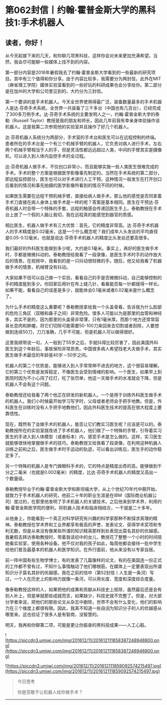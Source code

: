 # 第062封信丨约翰·霍普金斯大学的黑科技1:手术机器人

## 读者，你好！

从今天起接下来的几天，和你聊几项黑科技，这样你会对未来更加充满希望。当然，我会尽可能聊一些媒体上找不到的内容。

第一部分内容是2016年暑假我去了约翰·霍普金斯大学看到的一些最新的研究项目。其中有三个值得和你分享。由于内容比较多，我需要分为两封信，此外在MIT（麻省理工学院）媒体实验室看到的一些好玩的科研成果也会分享给你。第二部分是在加州的大学和公司里见到的，大约分为三封信。

第一个要讲的是手术机器人。今天全世界使用得最广泛，装备数量最多的手术机器人是达·芬奇手术系统，全世界一共装备了三千多台（中国也有几百台），已经完成了300多万例手术。达·芬奇手术系统的主要发明人之一，约翰·霍普金斯大学的泰勒（Russell Taylor）教授是我的朋友和师长，因此几年前我有幸亲身体验操作该机器人。这是我第二次参观他的实验室并且操作了好几个机器人。

达·芬奇机器人系统分为两部分，手术室的手术台和医生可以在远程控制的终端。患者所在的手术台是一个有三个机械手臂的机器人，它负责对病人进行手术，左右两个机械手臂相当于人的手，但是灵活性都远远超过人类，中间的手臂其实是摄像机，可以进入到人体内监控手术的全过程。

达·芬奇机器人做手术，不仅创口非常小，而且能够实施一些人类医生很难完成的手术。手术的整个方案是根据医学影像事先制定的。当然在手术系统的第二部分，即远程监控部分，医生也可以对手术进行人工干预，这种情况一般发生在打开创口后看到的情况和事先拍摄的医学影像所看到的情况不同的时候。

如果医生需要在远程干预机械手臂，直接给病人做手术，那么他的感觉是否同拿着手术刀直接在病人身体上做手术是一样的呢？答案是基本相同。医生在干预达·芬奇机器人时会带一个特殊的手套，远程的触感会传递回医生手上。泰勒教授在手术台上放了一个假的人脑让我切，我在远程真的能感觉到器官的质感。

相比医生，机器人做手术有三大优势：首先，它的精度非常高。达·芬奇手术机器人的手术精度是0.02毫米，这是一个什么概念呢？我们成年人头发丝的平均直径是0.05-0.12毫米，也就是说达·芬奇手术机器人的精度比头发丝还要高很多。

我们最好的外科医生能做到多少呢，大约是0.1毫米。事实上，再好的医生做手术时，手都是微微抖动的。泰勒教授给我看了一段录像，是医生手术时手的动作放大后的情景。在视频中，我看到的是一只抖动很轻微的手。随后，他又给我看了机器做手术的情景，机械臂没有抖动。

大家如果不信可以自己做一个实验，看看自己的手是否微微抖动，自己能够控制的手的精度能到多少。你回家后用针在布上缝几针，看看能否每一针都缝得一样长。如果不能，看看自己的误差是多少，就能体会0.1毫米或者0.02毫米是什么概念了。

为什么手术的精度这么重要呢？泰勒教授拿给我一个头盖骨看，告诉我为什么脸部的危险三角区（双眼和鼻子之间）非常危险。很多人可能以为是那里的血管和神经多，其实不是的，因为那里的头盖骨非常薄，只有1毫米厚。而那个地方还常常容易长息肉和肿瘤，将它们切除可能需要50-100刀来回来去切割或者刮除，人要想做到连续50刀，刀刀准确，几乎不可能，但是机器人可以做得很好。

这里我顺带说一句，人一般到了55岁之后，手就抖得比较厉害了，因此美国外科医生到这个年龄后，事故保险非常昂贵。中国很多病人希望找老大夫做手术，其实医生做手术最佳的年龄是40岁－50岁之间。

机器人的第二个优势是，能够进入到人手常常伸不进去的地方，这个很容易理解。它的第三个优势是发挥稳定，不像医生会受到情绪的影响。一个医生，如果早上到医院时因为不小心闯了红灯，吃了张罚单，他这一天做手术的水准就会下降，但是机器人不会有这个问题。

泰勒教授还给我看了两个他正在研发的新机器人。一个是用于训练外科医生做手术的机器人。我们小时候最开始学习写字时，父母或者老师会手把手地教。但是，外科医生在训练时没有人手把手地教他们，因此外科医生技术的提高在很大程度上要靠悟性。

现在，既然有了会做手术的机器人，能否让它们教实习医生呢？应该是可以的。泰勒教授所在的实验室就改进了手术机器人，他们做了一个特殊的手臂，引导着实习医生的手进入到人体模型（或者标本）内，感受手术是怎么做的。这样，实习医生就能够很快地掌握做手术的技巧。泰勒教授又给我看了段录像，在利用这种机器人训练之前和之后，医生做手术时手运动的轨迹，可以看出训练后，医生手的动作稳定多了。

另一个特殊的机器人是专门做眼科手术的，它的特点是精度出奇的高，能够做到千分之二毫米（也就是0.002毫米）的精度，比达·芬奇手术机器人的精度又高出一个数量级。

泰勒教授毕业于约翰·霍普金斯大学和斯坦福大学，从上个世纪70年代中期开始，就致力于手术机器人的研究，他前二十年的职业生涯是在IBM（国际商业机器公司）度过的，在那里他发明了手术机器人的关键技术。之后他来到学术界，利用约翰·霍普金斯医学院的便利，将机器人技术和临床相结合，一干就是二十多年。

从他身上，你能看到一个真正对科学研究有兴趣的科学家那种不断探求真理的精神。泰勒教授在学术界和工业界都享有极高的声誉，发表论文、获得学术奖项和专利无数，但是从来没有像某些所谓的知识精英那样到处表现出莫名其妙的优越感。我暑假去拜访泰勒教授时，带着我读初中的女儿，教授花了整整一个小时的时间陪她看实验室，使用各种设备。他不仅对我的孩子如此，每周他都会接待一批中学生给他们普及最基本的机器人和医学知识。在外行面前，他从来没有以专家自居。

前一阵中国有些生物学博士，有的发表了几篇像样的论文，有的在美国连一份正式的工作都不曾有过，不知什么事情触动了他们哪根筋，在媒体上一定要表现出所谓知识分子莫名其妙的优越感。我在之前的信中（第52封信丨人生是一条河）写过，一个人在历史上的影响力就像一条河，可以用长度、宽度和深度综合度量。

像泰勒教授这样的人，如果把他的成果和贡献从科技史上抠除，虽然最后还是会有别人补上，但是单就那些成就而言，如果缺少，科技史就不完整了。但是，对大部分学者来说，把他们的那些论文从杂志中删除，世界不会有什么变化，他们的影响力在三个维度上都很有限。因此，我真不知道一些自诩为知识分子的人的优越感从哪里来。这也验证了很多人是有智商，没智慧的。

明天，我再和你聊第二项，可能是更让你振奋的黑科技成果——人工心脏。

![https://piccdn3.umiwi.com/img/201612/11/201612111858387248948800.png](https://piccdn3.umiwi.com/img/201612/11/201612111858387248948800.png)

![https://piccdn3.umiwi.com/img/201612/11/201612111859092574215497.jpg](https://piccdn3.umiwi.com/img/201612/11/201612111859092574215497.jpg)

> 今日思考
> 
> 你是否敢于让机器人给你做手术？

---
